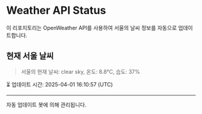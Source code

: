 
# Weather API Status

이 리포지토리는 OpenWeather API를 사용하여 서울의 날씨 정보를 자동으로 업데이트합니다.

## 현재 서울 날씨
> 서울의 현재 날씨: clear sky, 온도: 8.8°C, 습도: 37%

⏳ 업데이트 시간: 2025-04-01 16:10:57 (UTC)

---
자동 업데이트 봇에 의해 관리됩니다.
